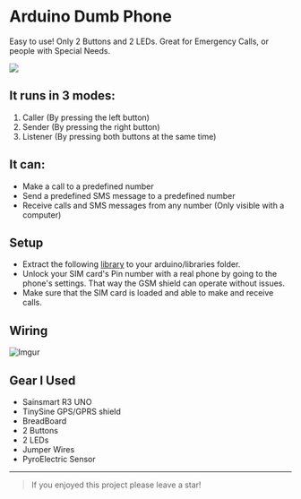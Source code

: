 # Arduino Dumb Phone

Easy to use! Only 2 Buttons and 2 LEDs. Great for Emergency Calls, or people with Special Needs.

![](https://img.shields.io/github/stars/catman85/Arduino-Phone.svg)

## It runs in 3 modes:
1. Caller (By pressing the left button)
2. Sender (By pressing the right button)
3. Listener (By pressing both buttons at the same time)

## It can:
- Make a call to a predefined number
- Send a predefined SMS message to a predefined number
- Receive calls and SMS messages from any number (Only visible with a computer)

## Setup
- Extract the following [library](https://github.com/MarcoMartines/GSM-GPRS-GPS-Shield "library") to your arduino/libraries folder.
- Unlock your SIM card's Pin number with a real phone by going to the phone's settings. That way the GSM shield can operate without issues. 
- Make sure that the SIM card is loaded and able to make and receive calls.

## Wiring
![Imgur](https://i.imgur.com/VYgxiaI.png)

## Gear I Used
- Sainsmart R3 UNO 
- TinySine GPS/GPRS shield
- BreadBoard
- 2 Buttons
- 2 LEDs
- Jumper Wires
- PyroElectric Sensor

------------

>  If you enjoyed this project please leave a star! 
